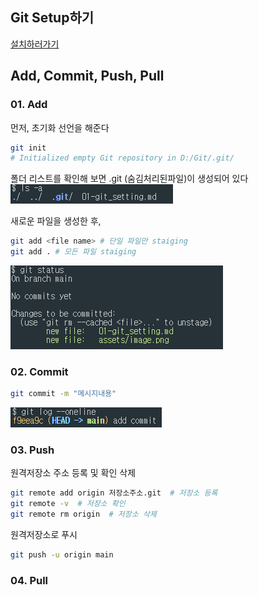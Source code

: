 ## Git Setup하기
[설치하러가기](https://git-scm.com/)

## Add, Commit, Push, Pull
### 01. Add
먼저, 초기화 선언을 해준다
```bash
git init
# Initialized empty Git repository in D:/Git/.git/
```
폴더 리스트를 확인해 보면 .git (숨김처리된파일)이 생성되어 있다   
![alt text](assets/image.png)

새로운 파일을 생성한 후,
```bash
git add <file name> # 단일 파일만 staiging
git add . # 모든 파일 staiging
```
![alt text](assets/image-status.png)

### 02. Commit
```bash
git commit -m "메시지내용"
```
![alt text](assets/image-log.png)

### 03. Push
원격저장소 주소 등록 및 확인 삭제
```bash
git remote add origin 저장소주소.git  # 저장소 등록
git remote -v  # 저장소 확인
git remote rm origin  # 저장소 삭제
```
원격저장소로 푸시
```bash
git push -u origin main  
```

### 04. Pull


